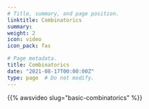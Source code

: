 ```yaml
---
# Title, summary, and page position.
linktitle: Combinatorics
summary: 
weight: 2
icon: video
icon_pack: fas

# Page metadata.
title: Combinatorics
date: "2021-08-17T00:00:00Z"
type: page  # Do not modify.
---
```


{{% awsvideo slug="basic-combinatorics" %}}


